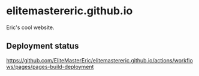 # elitemastereric.github.io

Eric's cool website.

## Deployment status

https://github.com/EliteMasterEric/elitemastereric.github.io/actions/workflows/pages/pages-build-deployment